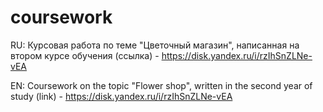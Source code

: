 # coursework


RU: Курсовая работа по теме "Цветочный магазин", написанная на втором курсе обучения (ссылка) - https://disk.yandex.ru/i/rzIhSnZLNe-vEA

EN: Coursework on the topic "Flower shop", written in the second year of study (link) - https://disk.yandex.ru/i/rzIhSnZLNe-vEA
